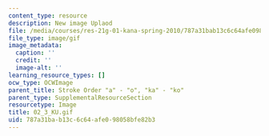 ```yaml
---
content_type: resource
description: New image Uplaod
file: /media/courses/res-21g-01-kana-spring-2010/787a31bab13c6c64afe098058bfe82b3_02_3_KU.gif
file_type: image/gif
image_metadata:
  caption: ''
  credit: ''
  image-alt: ''
learning_resource_types: []
ocw_type: OCWImage
parent_title: Stroke Order "a" - "o", "ka" - "ko"
parent_type: SupplementalResourceSection
resourcetype: Image
title: 02_3_KU.gif
uid: 787a31ba-b13c-6c64-afe0-98058bfe82b3
---
```

